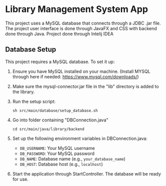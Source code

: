 # Library Management System App

This project uses a MySQL database that connects through a JDBC .jar file. The project user interface is done through JavaFX and CSS with backend done through Java.
Project done through Intelij IDEA


## Database Setup

This project requires a MySQL database. To set it up:

1. Ensure you have MySQL installed on your machine.
   (Install MYSQL through here if needed: https://www.mysql.com/downloads/)
2. Make sure the mysql-connector.jar file in the "lib" directory is added to the library.
3. Run the setup script:

   ```shell
   sh src/main/database/setup_database.sh
   ```
4. Go into folder containing "DBConnection.java"

    ```shell
    cd src/main/java/library/backend
   ```
5. Set up the following environment variables in DBConnection.java:
   - `DB_USERNAME`: Your MySQL username
   - `DB_PASSWORD`: Your MySQL password
   - `DB_NAME`: Database name (e.g., `your_database_name`)
   - `DB_HOST`: Database host (e.g., `localhost`)

6. Start the application through StartController. The database will be ready for use.
